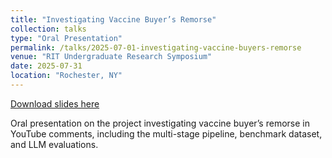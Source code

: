 ```yaml
---
title: "Investigating Vaccine Buyer’s Remorse"
collection: talks
type: "Oral Presentation"
permalink: /talks/2025-07-01-investigating-vaccine-buyers-remorse
venue: "RIT Undergraduate Research Symposium"
date: 2025-07-31
location: "Rochester, NY"
---
```


[Download slides here](https://milesstanley.github.io/files/rit-slides.pdf)

Oral presentation on the project investigating vaccine buyer’s remorse in YouTube comments, including the multi-stage pipeline, benchmark dataset, and LLM evaluations.

